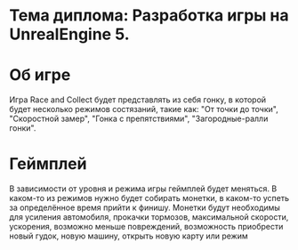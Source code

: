 # Тема диплома: Разработка игры на UnrealEngine 5.
# Об игре 
Игра Race and Collect будет представлять из себя гонку, в которой будет несколько режимов состязаний, такие как: "От точки до точки", "Скоростной замер", "Гонка с препятствиями", "Загородные-ралли гонки".

# Геймплей 
В зависимости от уровня и режима игры геймплей будет меняться. В каком-то из режимов нужно будет собирать монетки, в каком-то успеть за определённое время прийти к финишу. Монетки будут необходимы для усиления автомобиля, прокачки тормозов, максимальной скорости, ускорения, возможно меньше повреждений, возможность приобрести новый гудок, новую машину, открыть новую карту или режим
